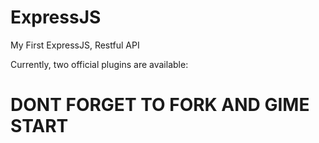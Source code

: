 # ExpressJS

My First ExpressJS, Restful API

Currently, two official plugins are available:

# DONT FORGET TO FORK AND GIME START
